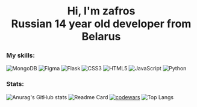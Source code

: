 <h1 align=center>Hi, I'm zafros<br>Russian 14 year old developer from Belarus</h1>

### My skills:
![MongoDB](https://img.shields.io/badge/MongoDB-%234ea94b.svg?style=for-the-badge&logo=mongodb&logoColor=white)
![Figma](https://img.shields.io/badge/figma-%23F24E1E.svg?style=for-the-badge&logo=figma&logoColor=white)
![Flask](https://img.shields.io/badge/flask-%23000.svg?style=for-the-badge&logo=flask&logoColor=white)
![CSS3](https://img.shields.io/badge/css3-%231572B6.svg?style=for-the-badge&logo=css3&logoColor=white)
![HTML5](https://img.shields.io/badge/html5-%23E34F26.svg?style=for-the-badge&logo=html5&logoColor=white)
![JavaScript](https://img.shields.io/badge/javascript-%23323330.svg?style=for-the-badge&logo=javascript&logoColor=%23F7DF1E)
![Python](https://img.shields.io/badge/python-3670A0?style=for-the-badge&logo=python&logoColor=ffdd54)

### Stats:
![Anurag's GitHub stats](https://github-readme-stats.vercel.app/api?username=zafross&theme=github_dark) 
![Readme Card](https://github-readme-stats.vercel.app/api/pin/?username=zafross&repo=qwoq&theme=github_dark)
[![codewars](https://www.codewars.com/users/Zafros56/badges/large)](https://www.codewars.com/users/Zafros56) 
![Top Langs](https://github-readme-stats.vercel.app/api/top-langs/?username=zafross&layout=compact&theme=github_dark)
